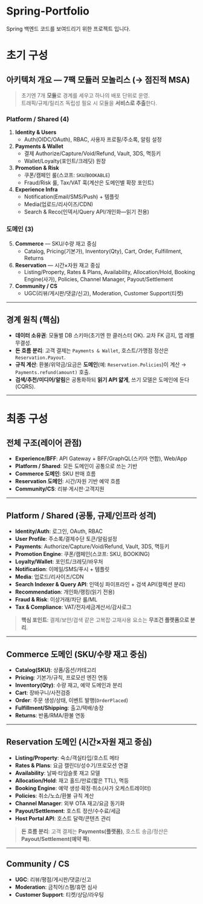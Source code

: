 # Spring-Portfolio
Spring 백엔드 코드를 보여드리기 위한 프로젝트 입니다.

# 초기 구성

## 아키텍처 개요 — 7팩 모듈러 모놀리스 (→ 점진적 MSA)

> 초기엔 7개 **모듈**로 경계를 세우고 하나의 배포 단위로 운영.  
> 트래픽/규제/릴리즈 독립성 필요 시 모듈을 **서비스로 추출**한다.

### Platform / Shared (4)
1. **Identity & Users**
   - Auth(OIDC/OAuth), RBAC, 사용자 프로필/주소록, 알림 설정
2. **Payments & Wallet**
   - 결제 Authorize/Capture/Void/Refund, Vault, 3DS, 멱등키
   - Wallet/Loyalty(포인트/크레딧) 원장
3. **Promotion & Risk**
   - 쿠폰/캠페인 룰(스코프: `SKU`/`BOOKABLE`)
   - Fraud/Risk 룰, Tax/VAT 훅(계산은 도메인별 확장 포인트)
4. **Experience Infra**
   - Notification(Email/SMS/Push) + 템플릿
   - Media(업로드/리사이즈/CDN)
   - Search & Reco(인덱서/Query API/개인화—읽기 전용)

### 도메인 (3)
5. **Commerce** — SKU/수량 재고 중심
   - Catalog, Pricing(기본가), Inventory(Qty), Cart, Order, Fulfillment, Returns
6. **Reservation** — 시간×자원 재고 중심
   - Listing/Property, Rates & Plans, Availability, Allocation/Hold, Booking Engine(사가), Policies, Channel Manager, Payout/Settlement
7. **Community / CS**
   - UGC(리뷰/게시판/댓글/신고), Moderation, Customer Support(티켓)

---

## 경계 원칙 (핵심)
- **데이터 소유권**: 모듈별 DB 스키마(초기엔 한 클러스터 OK). 교차 FK 금지, 앱 레벨 무결성.
- **돈 흐름 분리**: 고객 결제는 `Payments & Wallet`, 호스트/가맹점 정산은 `Reservation.Payout`.
- **규칙 계산**: 환불/위약금/요금은 **도메인**(예: `Reservation.Policies`)이 계산 → `Payments.refund(amount)` 호출.
- **검색/추천/미디어/알림**은 공통화하되 **읽기 API 얇게**, 쓰기 모델은 도메인에 둔다(CQRS).


---

# 최종 구성

## 전체 구조(레이어 관점)

- **Experience/BFF**: API Gateway + BFF/GraphQL(스키마 연합), Web/App  
- **Platform / Shared**: 모든 도메인이 공통으로 쓰는 기반  
- **Commerce 도메인**: SKU 판매 흐름  
- **Reservation 도메인**: 시간/자원 기반 예약 흐름  
- **Community/CS**: 리뷰·게시판·고객지원

---

## Platform / Shared (공통, 규제/인프라 성격)

- **Identity/Auth**: 로그인, OAuth, RBAC  
- **User Profile**: 주소록/결제수단 토큰/알림설정  
- **Payments**: Authorize/Capture/Void/Refund, Vault, 3DS, 멱등키  
- **Promotion Engine**: 쿠폰/캠페인(스코프: SKU, BOOKING)  
- **Loyalty/Wallet**: 포인트/크레딧/바우처  
- **Notification**: 이메일/SMS/푸시 + 템플릿  
- **Media**: 업로드/리사이즈/CDN  
- **Search Indexer & Query API**: 인덱싱 파이프라인 + 검색 API(컬렉션 분리)  
- **Recommendation**: 개인화/랭킹(읽기 전용)  
- **Fraud & Risk**: 이상거래/차단 룰/ML  
- **Tax & Compliance**: VAT/전자세금계산서/감사로그  

> **핵심 포인트**: 결제/보안/검색 같은 고복잡·고재사용 요소는 **무조건 플랫폼으로 분리**.

---

## Commerce 도메인 (SKU/수량 재고 중심)

- **Catalog(SKU)**: 상품/옵션/카테고리  
- **Pricing**: 기본가/규칙, 프로모션 엔진 연동  
- **Inventory(Qty)**: 수량 재고, 예약 도메인과 분리  
- **Cart**: 장바구니/사전검증  
- **Order**: 주문 생성/상태, 이벤트 발행(`OrderPlaced`)  
- **Fulfillment/Shipping**: 출고/택배/송장  
- **Returns**: 반품/RMA/환불 연동

---

## Reservation 도메인 (시간×자원 재고 중심)

- **Listing/Property**: 숙소/객실타입/호스트 메타  
- **Rates & Plans**: 요금 캘린더/성수기/프로모션 연결  
- **Availability**: 날짜·타임슬롯 재고 모델  
- **Allocation/Hold**: 재고 홀드/만료(짧은 TTL), 멱등  
- **Booking Engine**: 예약 생성·확정·취소(사가 오케스트레이터)  
- **Policies**: 취소/노쇼/환불 규칙 계산  
- **Channel Manager**: 외부 OTA 재고/요금 동기화  
- **Payout/Settlement**: 호스트 정산/수수료/세금  
- **Host Portal API**: 호스트 달력/콘텐츠 관리  

> **돈 흐름 분리**: 고객 결제는 **Payments(플랫폼)**, 호스트 송금/정산은 **Payout/Settlement(예약 쪽)**.

---

## Community / CS

- **UGC**: 리뷰/평점/게시판/댓글/신고  
- **Moderation**: 금칙어/스팸/휴먼 심사  
- **Customer Support**: 티켓/상담/라우팅
